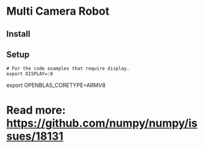 # Multi Camera Robot

## Install

## Setup

```shell
# For the code examples that require display.
export DISPLAY=:0
```

export OPENBLAS_CORETYPE=ARMV8
# Read more: https://github.com/numpy/numpy/issues/18131
